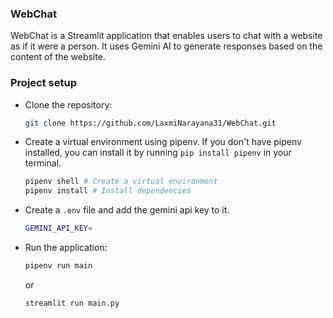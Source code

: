 ### WebChat

WebChat is a Streamlit application that enables users to chat with a website as if it were a person. It uses Gemini AI to generate responses based on the content of the website.

### Project setup

- Clone the repository:
  ```bash
  git clone https://github.com/LaxmiNarayana31/WebChat.git
  ```
- Create a virtual environment using pipenv. If you don't have pipenv installed, you can install it by running `pip install pipenv` in your terminal.
  ```bash
  pipenv shell # Create a virtual environment
  pipenv install # Install dependencies
  ```
- Create a `.env` file and add the gemini api key to it.

  ```bash
  GEMINI_API_KEY=
  ```

- Run the application:
  ```bash
  pipenv run main
  ```
  or
  ```bash
  streamlit run main.py
  ```
